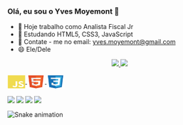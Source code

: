 ### Olá, eu sou o Yves Moyemont 👋

- 🔭 Hoje trabalho como Analista Fiscal Jr
- 🌱 Estudando HTML5, CSS3, JavaScript
- 💬 Contate - me no email: yves.moyemont@gmail.com
- 😄 Ele/Dele

<div align="center">
  <a href="https://github.com/moyemont">
  <img height="180em" src="https://github-readme-stats.vercel.app/api?username=moyemont&show_icons=false&theme=dark&include_all_commits=true&count_private=true"/>
  <img height="180em" src="https://github-readme-stats.vercel.app/api/top-langs/?username=moyemont&layout=compact&langs_count=7&theme=dark"/>
</div>

<div style="display: inline_block"><br>
  <img align="center" alt="-Js" height="30" width="40" src="https://raw.githubusercontent.com/devicons/devicon/master/icons/javascript/javascript-plain.svg">
  <img align="center" alt="-HTML" height="30" width="40" src="https://raw.githubusercontent.com/devicons/devicon/master/icons/html5/html5-original.svg">
  <img align="center" alt="-CSS" height="30" width="40" src="https://raw.githubusercontent.com/devicons/devicon/master/icons/css3/css3-original.svg">
  
</div>
<br>
<div> 
  <a href="https://instagram.com/yvesmoyemont" target="_blank"><img src="https://img.shields.io/badge/-Instagram-%23E4405F?style=for-the-badge&logo=instagram&logoColor=white" target="_blank"></a>
 	 <a href="https://discord.com/channels/@me" target="_blank"><img src="https://img.shields.io/badge/Discord-7289DA?style=for-the-badge&logo=discord&logoColor=white" target="_blank"></a> 
  <a href = "mailto:yves.moyemont@gmail.com"><img src="https://img.shields.io/badge/-Gmail-%23333?style=for-the-badge&logo=gmail&logoColor=white" target="_blank"></a>
  <a href="[https://www.linkedin.com/in/yvesmoyemont](https://www.linkedin.com/in/yves-moyemont-631380bb/)" target="_blank"><img src="https://img.shields.io/badge/-LinkedIn-%230077B5?style=for-the-badge&logo=linkedin&logoColor=white" target="_blank"></a> 

![Snake animation](https://github.com/moyemont/moyemont/blob/output/github-contribution-grid-snake.svg)

</div>
